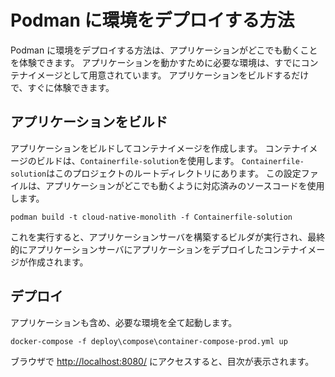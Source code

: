 # Podman に環境をデプロイする方法

Podman に環境をデプロイする方法は、アプリケーションがどこでも動くことを体験できます。
アプリケーションを動かすために必要な環境は、すでにコンテナイメージとして用意されています。
アプリケーションをビルドするだけで、すぐに体験できます。

## アプリケーションをビルド

アプリケーションをビルドしてコンテナイメージを作成します。
コンテナイメージのビルドは、`Containerfile-solution`を使用します。
`Containerfile-solution`はこのプロジェクトのルートディレクトリにあります。
この設定ファイルは、アプリケーションがどこでも動くように対応済みのソースコードを使用します。

```shell
podman build -t cloud-native-monolith -f Containerfile-solution
```

これを実行すると、アプリケーションサーバを構築するビルダが実行され、最終的にアプリケーションサーバにアプリケーションをデプロイしたコンテナイメージが作成されます。


## デプロイ

アプリケーションも含め、必要な環境を全て起動します。

```shell
docker-compose -f deploy\compose\container-compose-prod.yml up
```

ブラウザで [http://localhost:8080/](http://localhost:8080/) にアクセスすると、目次が表示されます。
